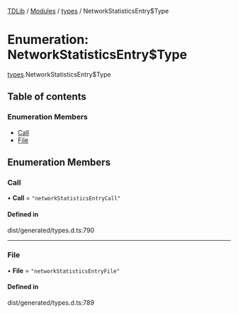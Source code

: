 [TDLib](../README.md) / [Modules](../modules.md) / [types](../modules/types.md) / NetworkStatisticsEntry$Type

# Enumeration: NetworkStatisticsEntry$Type

[types](../modules/types.md).NetworkStatisticsEntry$Type

## Table of contents

### Enumeration Members

- [Call](types.NetworkStatisticsEntry_Type.md#call)
- [File](types.NetworkStatisticsEntry_Type.md#file)

## Enumeration Members

### Call

• **Call** = ``"networkStatisticsEntryCall"``

#### Defined in

dist/generated/types.d.ts:790

___

### File

• **File** = ``"networkStatisticsEntryFile"``

#### Defined in

dist/generated/types.d.ts:789
